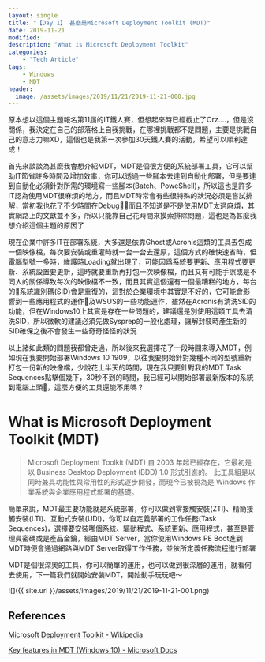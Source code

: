 ```yaml
---
layout: single
title: "【Day 1】 甚麼是Microsoft Deployment Toolkit (MDT)"
date: 2019-11-21
modified:
description: "What is Microsoft Deployment Toolkit"
categories:
    - "Tech Article"
tags:
    - Windows
    - MDT
header:
  image: /assets/images/2019/11/21/2019-11-21-000.jpg
---
```


原本想以這個主題報名第11屆的IT鐵人賽，但想起來時已經截止了Orz....，但是沒關係，我決定在自己的部落格上自我挑戰，在哪裡挑戰都不是問題，主要是挑戰自己的意志力嘛XD，這個也是我第一次參加30天鐵人賽的活動，希望可以順利達成！

首先來談談為甚麽我會想介紹MDT，MDT是個很方便的系統部署工具，它可以幫助IT節省許多時間及增加效率，你可以透過一些腳本去達到自動化部署，但是要達到自動化必須針對所需的環境寫一些腳本(Batch、PoweShell)，所以這也是許多IT認為使用MDT很麻煩的地方，而且MDT時常會有些很特殊的狀況必須是嘗試排解，當初我也花了不少時間在Debug，而且不知道是不是使用MDT太過麻煩，其實網路上的文獻並不多，所以只能靠自己花時間來摸索排除問題，這也是為甚麼我想介紹這個主題的原因了

現在企業中許多IT在部署系統，大多還是依靠Ghost或Acronis這類的工具去包成一個映像檔，每次要安裝或重灌時就一台一台去還原，這個方式的確快速省時，但電腦型號一多時，維護時Loading就出現了，可能因爲系統要更新、應用程式要更新、系統設置要更新，這時就要重新再打包一次映像檔，而且又有可能手誤或是不同人的關係導致每次的映像檔不一致，而且其實這個還有一個最糟糕的地方，每台的系統識別碼(SID)會是重復的，這對於企業環境中其實是不好的，它可能會影響到一些應用程式的運作及WSUS的一些功能運作，雖然在Acronis有清洗SID的功能，但在Windows10上其實是存在一些問題的，建議還是別使用這類工具去清洗SID，所以微軟的建議必須先做Sysprep的一般化處理，讓解封裝時產生新的SID確保之後不會發生一些奇奇怪怪的狀況

以上諸如此類的問題我都曾走過，所以後來我選擇花了一段時間來導入MDT，例如現在我要開始部署Windows 10 1909，以往我要開始針對幾種不同的型號重新打包一份新的映像檔，少說花上半天的時間，現在我只要針對我的MDT Task Sequences點擊個幾下，30秒不到的時間，我已經可以開始部署最新版本的系統到電腦上頭，這麼方便的工具還能不用嗎？

# Ｗhat is Microsoft Deployment Toolkit (MDT)
> Microsoft Deployment Toolkit (MDT) 自 2003 年起已經存在，它最初是以 Business Desktop Deployment (BDD) 1.0 形式引進的。 此工具組是以同時兼具功能性與常用性的形式逐步開發，而現今已被視為是 Windows 作業系統與企業應用程式部署的基礎。

簡單來說，MDT最主要功能就是系統部署，你可以做到零接觸安裝(ZTI)、精簡接觸安裝(LTI)、互動式安裝(UDI)，你可以自定義部署的工作任務(Task Sequences)，選擇要安裝哪個系統、驅動程式、系統更新、應用程式，甚至是管理員密碼或是產品金鑰，經由MDT Server，當你使用Windows PE Boot進到MDT時便會通過網路與MDT Server取得工作任務，並依所定義任務流程進行部署

MDT是個很深奧的工具，你可以簡單的運用，也可以做到很深層的運用，就看何去使用，下一篇我們就開始安裝MDT，開始動手玩玩吧～

![]({{ site.url }}/assets/images/2019/11/21/2019-11-21-001.png)

## References
[Microsoft Deployment Toolkit - Wikipedia](https://en.wikipedia.org/wiki/Microsoft_Deployment_Toolkit)

[Key features in MDT (Windows 10) - Microsoft Docs](https://docs.microsoft.com/en-us/windows/deployment/deploy-windows-mdt/key-features-in-mdt)